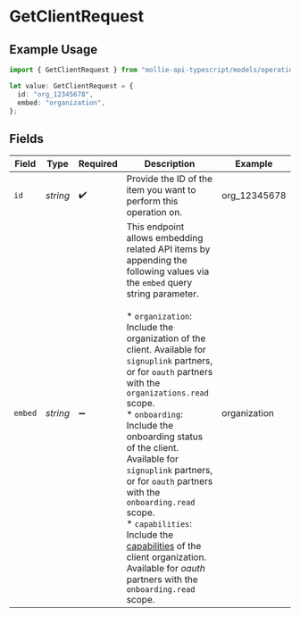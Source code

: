 # GetClientRequest

## Example Usage

```typescript
import { GetClientRequest } from "mollie-api-typescript/models/operations";

let value: GetClientRequest = {
  id: "org_12345678",
  embed: "organization",
};
```

## Fields

| Field                                                                                                                                                                                                                                                                                                                                                                                                                                                                                                                                                                                                            | Type                                                                                                                                                                                                                                                                                                                                                                                                                                                                                                                                                                                                             | Required                                                                                                                                                                                                                                                                                                                                                                                                                                                                                                                                                                                                         | Description                                                                                                                                                                                                                                                                                                                                                                                                                                                                                                                                                                                                      | Example                                                                                                                                                                                                                                                                                                                                                                                                                                                                                                                                                                                                          |
| ---------------------------------------------------------------------------------------------------------------------------------------------------------------------------------------------------------------------------------------------------------------------------------------------------------------------------------------------------------------------------------------------------------------------------------------------------------------------------------------------------------------------------------------------------------------------------------------------------------------- | ---------------------------------------------------------------------------------------------------------------------------------------------------------------------------------------------------------------------------------------------------------------------------------------------------------------------------------------------------------------------------------------------------------------------------------------------------------------------------------------------------------------------------------------------------------------------------------------------------------------- | ---------------------------------------------------------------------------------------------------------------------------------------------------------------------------------------------------------------------------------------------------------------------------------------------------------------------------------------------------------------------------------------------------------------------------------------------------------------------------------------------------------------------------------------------------------------------------------------------------------------- | ---------------------------------------------------------------------------------------------------------------------------------------------------------------------------------------------------------------------------------------------------------------------------------------------------------------------------------------------------------------------------------------------------------------------------------------------------------------------------------------------------------------------------------------------------------------------------------------------------------------- | ---------------------------------------------------------------------------------------------------------------------------------------------------------------------------------------------------------------------------------------------------------------------------------------------------------------------------------------------------------------------------------------------------------------------------------------------------------------------------------------------------------------------------------------------------------------------------------------------------------------- |
| `id`                                                                                                                                                                                                                                                                                                                                                                                                                                                                                                                                                                                                             | *string*                                                                                                                                                                                                                                                                                                                                                                                                                                                                                                                                                                                                         | :heavy_check_mark:                                                                                                                                                                                                                                                                                                                                                                                                                                                                                                                                                                                               | Provide the ID of the item you want to perform this operation on.                                                                                                                                                                                                                                                                                                                                                                                                                                                                                                                                                | org_12345678                                                                                                                                                                                                                                                                                                                                                                                                                                                                                                                                                                                                     |
| `embed`                                                                                                                                                                                                                                                                                                                                                                                                                                                                                                                                                                                                          | *string*                                                                                                                                                                                                                                                                                                                                                                                                                                                                                                                                                                                                         | :heavy_minus_sign:                                                                                                                                                                                                                                                                                                                                                                                                                                                                                                                                                                                               | This endpoint allows embedding related API items by appending the following values via the `embed` query string parameter.<br/><br/>* `organization`: Include the organization of the client. Available for `signuplink` partners, or for `oauth` partners with the `organizations.read` scope.<br/>* `onboarding`: Include the onboarding status of the client. Available for `signuplink` partners, or for `oauth` partners with the `onboarding.read` scope.<br/>* `capabilities`: Include the [capabilities](list-capabilities) of the client organization. Available for *oauth* partners with the `onboarding.read` scope. | organization                                                                                                                                                                                                                                                                                                                                                                                                                                                                                                                                                                                                     |